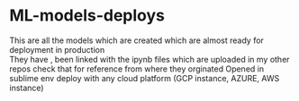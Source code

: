 # ML-models-deploys
This  are  all  the models   which  are  created   which  are  almost  ready  for   deployment   in production  
They have  , been linked  with   the  ipynb  files   which  are uploaded  in my  other  repos check  that  for  reference 
from where  they orginated 
Opened in  sublime env
deploy  with  any  cloud platform  (GCP instance, AZURE, AWS instance)
